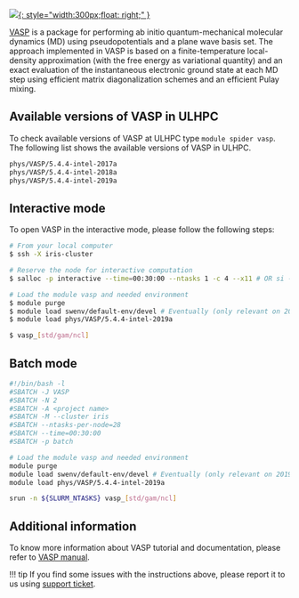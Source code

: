[![](https://www.vasp.at/images/logo.png){: style="width:300px;float: right;" }](https://www.vasp.at/)

[VASP](https://www.vasp.at/documentation/) is a package for performing ab initio quantum-mechanical molecular dynamics (MD) using pseudopotentials and a plane wave basis set. The approach implemented in VASP is based on a finite-temperature local-density approximation (with the free energy as variational quantity) and an exact evaluation of the instantaneous electronic ground state at each MD step using efficient matrix diagonalization schemes and an efficient Pulay mixing.

## Available versions of VASP in ULHPC
To check available versions of VASP at ULHPC type `module spider vasp`. The following list shows the available versions of VASP in ULHPC.
```bash
phys/VASP/5.4.4-intel-2017a
phys/VASP/5.4.4-intel-2018a
phys/VASP/5.4.4-intel-2019a
```

## Interactive mode
To open VASP in the interactive mode, please follow the following steps:

```bash
# From your local computer
$ ssh -X iris-cluster

# Reserve the node for interactive computation
$ salloc -p interactive --time=00:30:00 --ntasks 1 -c 4 --x11 # OR si --x11 [...]

# Load the module vasp and needed environment 
$ module purge
$ module load swenv/default-env/devel # Eventually (only relevant on 2019a software environment) 
$ module load phys/VASP/5.4.4-intel-2019a

$ vasp_[std/gam/ncl]
```

## Batch mode
```bash
#!/bin/bash -l
#SBATCH -J VASP
#SBATCH -N 2
#SBATCH -A <project name>
#SBATCH -M --cluster iris 
#SBATCH --ntasks-per-node=28
#SBATCH --time=00:30:00
#SBATCH -p batch

# Load the module vasp and needed environment 
module purge 
module load swenv/default-env/devel # Eventually (only relevant on 2019a software environment) 
module load phys/VASP/5.4.4-intel-2019a

srun -n ${SLURM_NTASKS} vasp_[std/gam/ncl]
```

## Additional information
To know more information about VASP tutorial and documentation, please refer to [VASP manual](https://www.vasp.at/wiki/index.php/The_VASP_Manual).

!!! tip
    If you find some issues with the instructions above, please report it to us using [support ticket](https://hpc.uni.lu/support).
